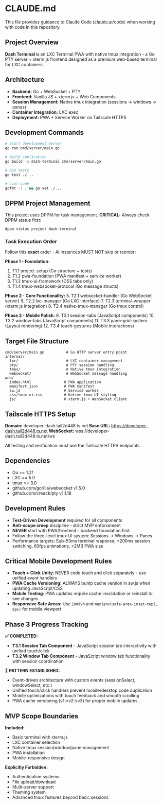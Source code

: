 # CLAUDE.md

This file provides guidance to Claude Code (claude.ai/code) when working with code in this repository.

## Project Overview

**Dash Terminal** is an LXC Terminal PWA with native tmux integration - a Go PTY server + xterm.js frontend designed as a premium web-based terminal for LXC containers.

## Architecture

- **Backend:** Go + WebSocket + PTY
- **Frontend:** Vanilla JS + xterm.js + Web Components
- **Session Management:** Native tmux integration (sessions → windows → panes)
- **Container Integration:** LXC exec
- **Deployment:** PWA + Service Worker on Tailscale HTTPS

## Development Commands

```bash
# Start development server
go run cmd/server/main.go

# Build application
go build -o dash-terminal cmd/server/main.go

# Run tests
go test ./...

# Lint code
gofmt -l . && go vet ./...
```

## DPPM Project Management

This project uses DPPM for task management. **CRITICAL:** Always check DPPM status first:

```bash
dppm status project dash-terminal
```

### Task Execution Order
Follow this **exact** order - AI instances MUST NOT skip or reorder:

**Phase 1 - Foundation:**
1. T1.1 project-setup (Go structure + tests)
2. T1.2 pwa-foundation (PWA manifest + service worker)
3. T1.3 tmux-ui-framework (CSS tabs only)
4. T1.4 tmux-websocket-protocol (Go message structs)

**Phase 2 - Core Functionality:**
5. T2.1 websocket-handler (Go WebSocket server)
6. T2.2 lxc-manager (Go LXC interface)
7. T2.3 terminal-wrapper (xterm.js integration)
8. T2.4 native-tmux-manager (Go tmux control)

**Phase 3 - Mobile Polish:**
9. T3.1 session-tabs (JavaScript components)
10. T3.2 window-tabs (JavaScript components)
11. T3.3 pane-grid-system (Layout rendering)
12. T3.4 touch-gestures (Mobile interactions)

## Target File Structure

```
cmd/server/main.go          # Go HTTP server entry point
internal/
  lxc/                      # LXC container management
  pty/                      # PTY session handling
  tmux/                     # Native tmux integration
  websocket/                # WebSocket message handling
web/
  index.html               # PWA application
  manifest.json            # PWA manifest
  sw.js                    # Service worker
  css/tmux-ui.css          # Native tmux UI styling
  js/                      # xterm.js + WebSocket client
```

## Tailscale HTTPS Setup

**Domain:** developer-dash.tail2d448.ts.net
**Base URL:** https://developer-dash.tail2d448.ts.net
**WebSocket:** wss://developer-dash.tail2d448.ts.net/ws

All testing and verification must use the Tailscale HTTPS endpoints.

## Dependencies

- Go >= 1.21
- LXC >= 5.0
- tmux >= 3.0
- github.com/gorilla/websocket v1.5.0
- github.com/creack/pty v1.1.18

## Development Rules

- **Test-Driven Development** required for all components
- **Anti-scope creep** discipline - strict MVP enforcement
- **NEVER** start with PWA/frontend - backend foundation first
- Follow the three-level tmux UI system: Sessions → Windows → Panes
- Performance targets: Sub-50ms terminal response, <200ms session switching, 60fps animations, <2MB PWA size

## Critical Mobile Development Rules

- **Touch + Click Unity**: NEVER code touch and click separately - use unified event handlers
- **PWA Cache Versioning**: ALWAYS bump cache version in sw.js when updating JavaScript/CSS
- **Mobile Testing**: PWA updates require cache invalidation or reinstall to see changes
- **Responsive Safe Areas**: Use `100dvh` and `max(env(safe-area-inset-top), 8px)` for mobile viewport

## Phase 3 Progress Tracking

**✅ COMPLETED:**
- **T3.1 Session Tab Component** - JavaScript session tab interactivity with unified touch/click
- **T3.2 Window Tab Component** - JavaScript window tab functionality with session coordination

**📝 PATTERN ESTABLISHED:**
- Event-driven architecture with custom events (sessionSelect, windowSelect, etc.)
- Unified touch/click handlers prevent mobile/desktop code duplication
- Mobile optimizations with touch feedback and smooth scrolling
- PWA cache versioning (v1→v2→v3) for proper mobile updates

## MVP Scope Boundaries

**Included:**
- Basic terminal with xterm.js
- LXC container selection
- Native tmux session/window/pane management
- PWA installation
- Mobile-responsive design

**Explicitly Forbidden:**
- Authentication systems
- File upload/download
- Multi-server support
- Theming system
- Advanced tmux features beyond basic sessions